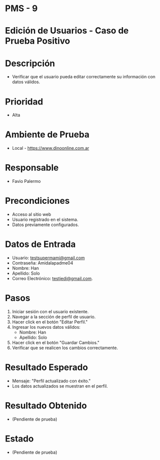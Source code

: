 # PMS - 9
# Edición de Usuarios - Caso de Prueba Positivo 
# Descripción
- Verificar que el usuario pueda editar correctamente su información con datos válidos.

# Prioridad
- Alta

# Ambiente de Prueba
- Local - https://www.dinoonline.com.ar

# Responsable
- Favio Palermo

# Precondiciones
- Acceso al sitio web
- Usuario registrado en el sistema.
- Datos previamente configurados.

# Datos de Entrada
- Usuario: testsupermami@gmail.com
- Contraseña: Amidalapadme04
- Nombre: Han
- Apellido: Solo
- Correo Electrónico: testjedi@gmail.com.

# Pasos
1. Iniciar sesión con el usuario existente.
2. Navegar a la sección de perfil de usuario.
3. Hacer click en el botón "Editar Perfil."
4. Ingresar los nuevos datos válidos:
    - Nombre: Han
    - Apellido: Solo
5. Hacer click en el botón "Guardar Cambios."
6. Verificar que se realicen los cambios correctamente.

# Resultado Esperado
- Mensaje: "Perfil actualizado con éxito."
- Los datos actualizados se muestran en el perfil.

# Resultado Obtenido
- (Pendiente de prueba)

# Estado
- (Pendiente de prueba)

